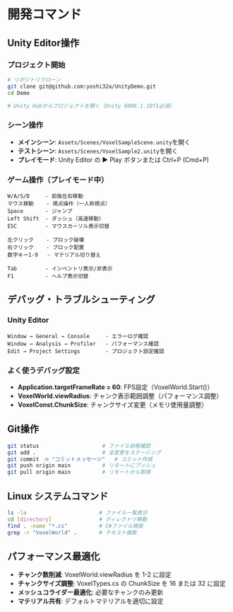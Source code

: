 # 開発コマンド

## Unity Editor操作

### プロジェクト開始
```bash
# リポジトリクローン
git clone git@github.com:yoshi32a/UnityDemo.git
cd Demo

# Unity Hubからプロジェクトを開く（Unity 6000.1.10f1必須）
```

### シーン操作
- **メインシーン**: `Assets/Scenes/VoxelSampleScene.unity`を開く
- **テストシーン**: `Assets/Scenes/VoxelSample2.unity`を開く
- **プレイモード**: Unity Editor の ▶️ Play ボタンまたは Ctrl+P (Cmd+P)

### ゲーム操作（プレイモード中）
```
W/A/S/D     - 前後左右移動
マウス移動    - 視点操作（一人称視点）
Space       - ジャンプ  
Left Shift  - ダッシュ（高速移動）
ESC         - マウスカーソル表示切替

左クリック    - ブロック破壊
右クリック    - ブロック配置
数字キー1-9   - マテリアル切り替え

Tab         - インベントリ表示/非表示
F1          - ヘルプ表示切替
```

## デバッグ・トラブルシューティング

### Unity Editor
```
Window → General → Console     - エラーログ確認
Window → Analysis → Profiler   - パフォーマンス確認
Edit → Project Settings        - プロジェクト設定確認
```

### よく使うデバッグ設定
- **Application.targetFrameRate = 60**: FPS設定（VoxelWorld.Start()）
- **VoxelWorld.viewRadius**: チャンク表示範囲調整（パフォーマンス調整）
- **VoxelConst.ChunkSize**: チャンクサイズ変更（メモリ使用量調整）

## Git操作
```bash
git status                    # ファイル状態確認
git add .                     # 全変更をステージング
git commit -m "コミットメッセージ"   # コミット作成  
git push origin main          # リモートにプッシュ
git pull origin main          # リモートから取得
```

## Linux システムコマンド
```bash
ls -la                       # ファイル一覧表示
cd [directory]               # ディレクトリ移動
find . -name "*.cs"          # C#ファイル検索
grep -r "VoxelWorld" .       # テキスト検索
```

## パフォーマンス最適化
- **チャンク数削減**: VoxelWorld.viewRadius を 1-2 に設定
- **チャンクサイズ調整**: VoxelTypes.cs の ChunkSize を 16 または 32 に設定
- **メッシュコライダー最適化**: 必要なチャンクのみ更新
- **マテリアル共有**: デフォルトマテリアルを適切に設定